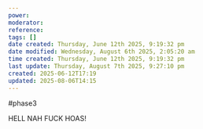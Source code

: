 ```yaml
---
power: 
moderator: 
reference: 
tags: []
date created: Thursday, June 12th 2025, 9:19:32 pm
date modified: Wednesday, August 6th 2025, 2:05:20 am
time created: Thursday, June 12th 2025, 9:19:32 pm
last update: Thursday, August 7th 2025, 9:27:10 pm
created: 2025-06-12T17:19
updated: 2025-08-06T14:15
---
```

#phase3 

HELL NAH FUCK HOAS!